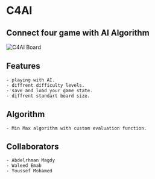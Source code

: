 # C4AI
## Connect four game with AI Algorithm

![C4AI Board](https://github.com/AbdelrhmanMagdy/C4AI/tree/master/docs/c4ai.png)

## Features
    - playing with AI.
    - diffrent difficulty levels.
    - save and load your game state.
    - diffrent standart board size.

## Algorithm
    - Min Max algorithm with custom evaluation function.

## Collaborators
    - Abdelrhman Magdy
    - Waleed Emab
    - Youssef Mohamed